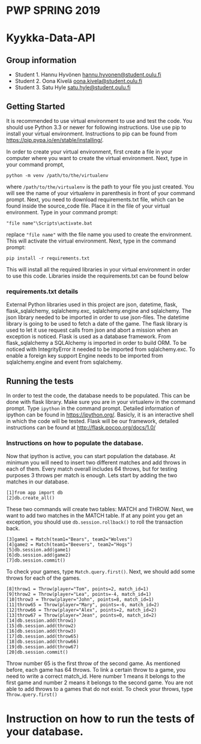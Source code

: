# PWP SPRING 2019
# Kyykka-Data-API
## Group information
* Student 1. Hannu Hyvönen  hannu.hyvonen@student.oulu.fi
* Student 2. Oona Kivelä    oona.kivela@student.oulu.fi
* Student 3. Satu Hyle      satu.hyle@student.oulu.fi

## Getting Started

It is recommended to use virtual environment to use and test the code. You should use Python 3.3 or newer for following instructions. Use use pip to install your virtual environment. Instructions to pip can be found from https://pip.pypa.io/en/stable/installing/.

In order to create your virtual environment, first create a file in your computer where you want to create the virtual environment. Next, type in your command prompt,
```
python -m venv /path/to/the/virtualenv
```
where ```/path/to/the/virtualenv``` is the path to your file you just created. You will see the name of your virtualenv in parenthesis in front of your command prompt. Next, you need to download requirements.txt file, which can be found inside the source_code file. Place it in the file of your virtual environment. Type in your command prompt:
```
"file name"\Scripts\activate.bat
```
replace ```"file name"``` with the file name you used to create the environment. This will activate the virtual environment. Next, type in the command prompt:
```
pip install -r requirements.txt
```
This will install all the required libraries in your virtual environment in order to use this code. Libraries inside the requirements.txt can be found below

### requirements.txt details

External Python libraries used in this project are json, datetime, flask, flask_sqlalchemy, sqlalchemy.exc, sqlalchemy.engine and sqlalchemy. The json library needed to be imported in order to use json-files. The datetime library is going to be used to fetch a date of the game. The flask library is used to let it use request calls from json and abort a mission when an exception is noticed. Flask is used as a database framework. From flask_sqlalchemy a SQLAlchemy is imported in order to build ORM. To be noticed with IntegrityError it needed to be imported from sqlalchemy.exc. To enable a foreign key support Engine needs to be imported from sqlalchemy.engine and event from sqlalchemy.

## Running the tests

In order to test the code, the database needs to be populated. This can be done with flask library. Make sure you are in your virtualenv in the command prompt. Type ```ipython``` in the command prompt. Detailed information of ipython can be found in https://ipython.org/. Basicly, it is an interactive shell in which the code will be tested. Flask will be our framework, detailed instructions can be found at http://flask.pocoo.org/docs/1.0/

### Instructions on how to populate the database.

Now that ipython is active, you can start population the database. At minimum you will need to insert two different matches and add throws in each of them. Every match overall includes 64 throws, but for testing purposes 3 throws per match is enough. Lets start by adding the two matches in our database.
```
[1]from app import db
[2]db.create_all() 
```
These two commands will create two tables: MATCH and THROW. Next, we want to add two matches in the MATCH table. If at any point you get an exception, you should use ```db.session.rollback()``` to roll the transaction back.
```
[3]game1 = Match(team1="Bears", team2="Wolves") 
[4]game2 = Match(team1="Beevers", team2="Hogs")
[5]db.session.add(game1)
[6]db.session.add(game2)
[7]db.session.commit()
```
To check your games, type ```Match.query.first()```. Next, we should add some throws for each of the games.
```
[8]throw1 = Throw(player="Tom", points=2, match_id=1)
[9]throw2 = Throw(player="Lea", points=-4, match_id=1)
[10]throw3 = Throw(player="John", points=8, match_id=1)
[11]throw65 = Throw(player="Mary", points=-6, match_id=2)
[12]throw66 = Throw(player="Alex", points=2, match_id=2)
[13]throw67 = Throw(player="Jean", points=0, match_id=2)
[14]db.session.add(throw1)
[15]db.session.add(throw2)
[16]db.session.add(throw3)
[17]db.session.add(throw65)
[18]db.session.add(throw66)
[19]db.session.add(throw67)
[20]db.session.commit()
```
Throw number 65 is the first throw of the second game. As mentioned before, each game has 64 throws. To link a certain throw to a game, you need to write a correct match_id. Here number 1 means it belongs to the first game and number 2 means it belongs to the second game. You are not able to add throws to a games that do not exist. To check your throws, type ```Throw.query.first()```

# Instruction on how to run the tests of your database.

